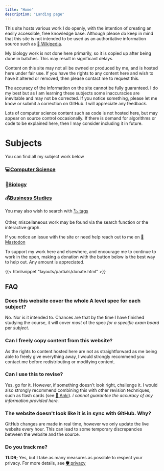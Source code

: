```yaml
---
title: "Home"
description: "Landing page"
---
```


This site hosts various work I do openly, with the intention of creating an easily accessible, free knowledge base. Although please do keep in mind that this site is not intended to be used as an authoritative information source such as [📖 Wikipedia](https://wikipedia.org).

My biology work is not done here primarily, so it is copied up after being done in batches. This may result in significant delays.

Content on this site may not all be owned or produced by me, and is hosted here under fair use. If you have the rights to any content here and wish to have it altered or removed, then please contact me to request this.

The accuracy of the information on the site cannot be fully guaranteed. I do my best but as I am learning these subjects some inaccuracies are inevitable and may not be corrected. If you notice something, please let me know or submit a correction on GitHub. I will appreciate any feedback.

Lots of computer science content such as code is not hosted here, but may appear on source control occasionally. If there is demand for algorithms or code to be explained here, then I may consider including it in future.


# Subjects

You can find all my subject work below

### 💻[Computer Science](/tags/compsci)

### 🦠[Biology](/tags/biology)

### 💰[Business Studies](/tags/business)

You may also wish to search with [🏷️ tags](/tags)

Other, miscellaneous work may be found via the search function or the interactive graph. 


If you notice an issue with the site or need help reach out to me on [👥 Mastodon](https://fosstodon.org/@saluki)


To support my work here and elsewhere, and encourage me to continue to work in the open, making a donation with the button below is the best way to help out. Any amount is appreciated.

{{< htmlsnippet "layouts/partials/donate.html" >}}

## FAQ

### Does this website cover the whole A level spec for each subject?

No. Nor is it intended to. Chances are that by the time I have finished studying the course, it will cover *most* of the spec *for a specific exam board* per *subject*.

### Can I freely copy content from this website?

As the rights to content hosted here are not as straightforward as me being able to freely give everything away, I would strongly recommend you contact me before redistributing or modifying content.

### Can I use this to revise?

Yes, go for it. However, if something doesn't look right, challenge it. I would also strongly recommend combining this with other revision techniques, such as flash cards (see [🎴 Anki](https://ankiweb.net)). *I cannot guarantee the accuracy of any information provided here.*

### The website doesn't look like it is in sync with GitHub. Why?

GitHub changes are made in real time, however we only update the live website every hour. This can lead to some temporary discrepancies between the website and the source.

### Do you track me?

**TLDR;** Yes, but I take as many measures as possible to respect your privacy. For more details, see [🛡️ privacy](/privacy)